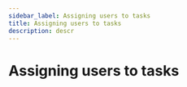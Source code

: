 ```yaml
---
sidebar_label: Assigning users to tasks
title: Assigning users to tasks
description: descr
---
```


# Assigning users to tasks

